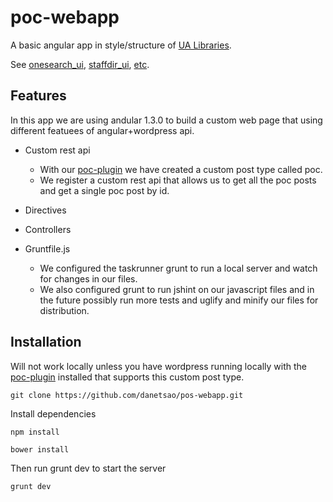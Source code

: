 # poc-webapp

A basic angular app in style/structure of [UA Libraries](https://github.com/ualibweb).

See [onesearch_ui](https://github.com/ualibweb/oneSearch_ui), [staffdir_ui](https://github.com/ualibweb/staffdir_ui), [etc](https://github.com/ualibweb).


## Features
In this app we are using andular 1.3.0 to build a custom web page that using different featuees of angular+wordpress api.

- Custom rest api
    - With our [poc-plugin](https://github.com/danetsao/poc-plugin) we have created a custom post type called poc.
    - We register a custom rest api that allows us to get all the poc posts and get a single poc post by id.
- Directives

- Controllers

- Gruntfile.js
    - We configured the taskrunner grunt to run a local server and watch for changes in our files.
    - We also configured grunt to run jshint on our javascript files and in the future possibly run more tests and uglify and minify our files for distribution.

## Installation
Will not work locally unless you have wordpress running locally with the [poc-plugin](https://github.com/danetsao/poc-plugin) installed that supports this custom post type.
```
git clone https://github.com/danetsao/pos-webapp.git
```
Install dependencies
```
npm install
```
```
bower install
```
Then run grunt dev to start the server
```
grunt dev
```

